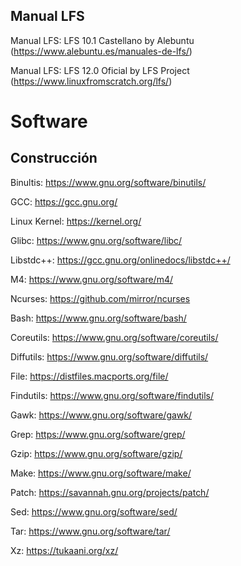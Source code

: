 ## Manual LFS
Manual LFS: LFS 10.1 Castellano by Alebuntu (https://www.alebuntu.es/manuales-de-lfs/)

Manual LFS: LFS 12.0 Oficial by LFS Project (https://www.linuxfromscratch.org/lfs/)

# Software

## Construcción

Binultis: https://www.gnu.org/software/binutils/

GCC: https://gcc.gnu.org/

Linux Kernel: https://kernel.org/

Glibc: https://www.gnu.org/software/libc/

Libstdc++: https://gcc.gnu.org/onlinedocs/libstdc++/

M4: https://www.gnu.org/software/m4/

Ncurses: https://github.com/mirror/ncurses

Bash: https://www.gnu.org/software/bash/

Coreutils: https://www.gnu.org/software/coreutils/

Diffutils: https://www.gnu.org/software/diffutils/

File: https://distfiles.macports.org/file/

Findutils: https://www.gnu.org/software/findutils/

Gawk: https://www.gnu.org/software/gawk/

Grep: https://www.gnu.org/software/grep/

Gzip: https://www.gnu.org/software/gzip/

Make: https://www.gnu.org/software/make/

Patch: https://savannah.gnu.org/projects/patch/

Sed: https://www.gnu.org/software/sed/

Tar: https://www.gnu.org/software/tar/

Xz: https://tukaani.org/xz/
